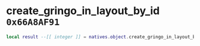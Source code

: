 # create_gringo_in_layout_by_id `0x66A8AF91`

```lua
local result --[[ integer ]] = natives.object.create_gringo_in_layout_by_id(_unk0 --[[ integer ]], _unk1 --[[ integer ]], _unk2 --[[ integer ]], _unk3 --[[ integer ]], _unk4 --[[ integer ]], _unk5 --[[ integer ]], _unk6 --[[ integer ]], _unk7 --[[ integer ]], _unk8 --[[ integer ]])
```